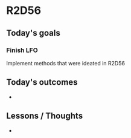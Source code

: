 # R2D56

## Today's goals

### Finish LFO
Implement methods that were ideated in R2D56

## Today's outcomes
- 

## Lessons / Thoughts
- 